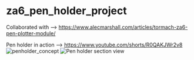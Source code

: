 # za6_pen_holder_project
Collaborated with --> https://www.alecmarshall.com/articles/tormach-za6-pen-plotter-module/

Pen holder in action --> https://www.youtube.com/shorts/R0QAKJWr2v8
![penholder_concept](https://user-images.githubusercontent.com/34427350/219827941-20569def-6406-49c4-aba3-7b5c43a98dee.jpg)
![Pen holder section view](https://user-images.githubusercontent.com/34427350/219827944-e6cee078-dfd5-40eb-a788-562920bf3aa8.png)
